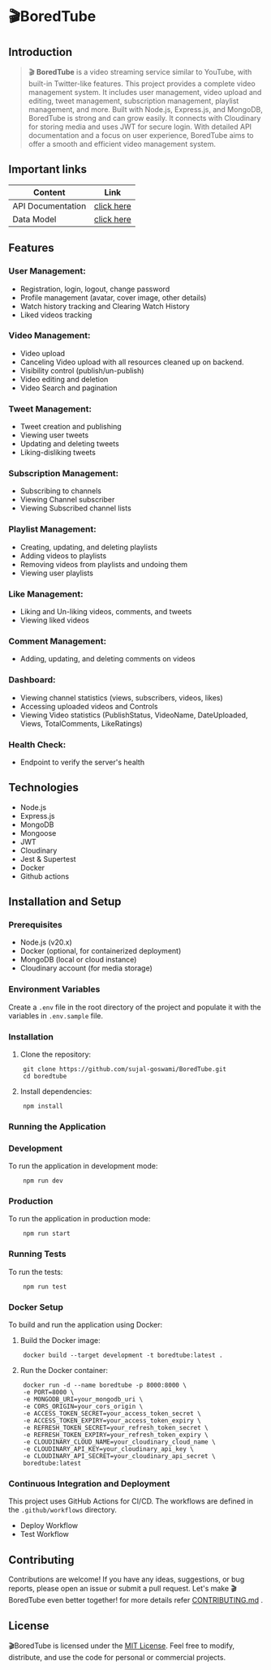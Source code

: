 # 🎬BoredTube
## Introduction

>🎬 **BoredTube** is a video streaming service similar to YouTube, with built-in Twitter-like features. This project provides a complete video management system. It includes user management, video upload and editing, tweet management, subscription management, playlist management, and more. Built with Node.js, Express.js, and MongoDB, BoredTube is strong and can grow easily. It connects with Cloudinary for storing media and uses JWT for secure login. With detailed API documentation and a focus on user experience, BoredTube aims to offer a smooth and efficient video management system.

## Important links
| Content           | Link                                                                             |
| ----------------- | -------------------------------------------------------------------------------- |
| API Documentation | [click here](https://documenter.getpostman.com/view/36524668/2sA3s7ioWe)         |
| Data Model        | [click here ](https://app.eraser.io/workspace/YtPqZ1VogxGy1jzIDkzj)              |

## Features

### User Management:

- Registration, login, logout, change password
- Profile management (avatar, cover image, other details)
- Watch history tracking and Clearing Watch History
- Liked videos tracking

### Video Management:

- Video upload
- Canceling Video upload with all resources cleaned up on backend.
- Visibility control (publish/un-publish)
- Video editing and deletion
- Video Search and pagination

### Tweet Management:

- Tweet creation and publishing
- Viewing user tweets
- Updating and deleting tweets
- Liking-disliking tweets

### Subscription Management:

- Subscribing to channels
- Viewing Channel subscriber
- Viewing Subscribed channel lists

### Playlist Management:

- Creating, updating, and deleting playlists
- Adding videos to playlists
- Removing videos from playlists and undoing them
- Viewing user playlists

### Like Management:

- Liking and Un-liking videos, comments, and tweets
- Viewing liked videos

### Comment Management:

- Adding, updating, and deleting comments on videos

### Dashboard:

- Viewing channel statistics (views, subscribers, videos, likes)
- Accessing uploaded videos and Controls
- Viewing Video statistics (PublishStatus, VideoName, DateUploaded, Views, TotalComments, LikeRatings)

### Health Check:

- Endpoint to verify the server's health

## Technologies

- Node.js
- Express.js
- MongoDB
- Mongoose
- JWT
- Cloudinary
- Jest & Supertest
- Docker
- Github actions

## Installation and Setup

### Prerequisites

- Node.js (v20.x)
- Docker (optional, for containerized deployment)
- MongoDB (local or cloud instance)
- Cloudinary account (for media storage)

### Environment Variables

Create a `.env` file in the root directory of the project and populate it with the variables in `.env.sample` file.

### Installation

1) Clone the repository:

```
    git clone https://github.com/sujal-goswami/BoredTube.git
    cd boredtube
```

2) Install dependencies:

```
    npm install
```

### Running the Application
### Development

To run the application in development mode:
```
    npm run dev
```

### Production

To run the application in production mode:
```
    npm run start
```

### Running Tests
To run the tests:

```
    npm run test
```

### Docker Setup

To build and run the application using Docker:

1) Build the Docker image:

```
    docker build --target development -t boredtube:latest .
```

2) Run the Docker container:

```
    docker run -d --name boredtube -p 8000:8000 \
    -e PORT=8000 \
    -e MONGODB_URI=your_mongodb_uri \
    -e CORS_ORIGIN=your_cors_origin \
    -e ACCESS_TOKEN_SECRET=your_access_token_secret \
    -e ACCESS_TOKEN_EXPIRY=your_access_token_expiry \
    -e REFRESH_TOKEN_SECRET=your_refresh_token_secret \
    -e REFRESH_TOKEN_EXPIRY=your_refresh_token_expiry \
    -e CLOUDINARY_CLOUD_NAME=your_cloudinary_cloud_name \
    -e CLOUDINARY_API_KEY=your_cloudinary_api_key \
    -e CLOUDINARY_API_SECRET=your_cloudinary_api_secret \
    boredtube:latest
```

### Continuous Integration and Deployment

This project uses GitHub Actions for CI/CD. The workflows are defined in the `.github/workflows` directory.

- Deploy Workflow 
- Test Workflow

## Contributing
Contributions are welcome! If you have any ideas, suggestions, or bug reports, please open an issue or submit a pull request. Let's make 🎬BoredTube even better together! for more details refer [CONTRIBUTING.md](https://github.com/sujal-goswami/BoredTube/blob/main/CONTRIBUTING.md) .

## License
🎬BoredTube is licensed under the [MIT License](https://github.com/sujal-goswami/BoredTube/blob/main/LICENSE). Feel free to modify, distribute, and use the code for personal or commercial projects.
